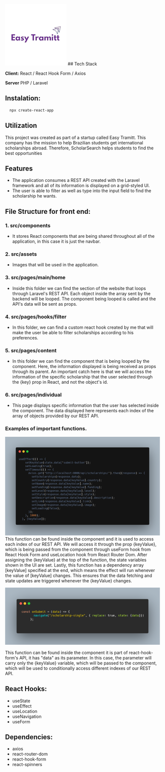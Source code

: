 <img src="./src/assets/logo.png" style="width: 200px">
## Tech Stack

**Client:** React / React Hook Form / Axios

**Server** PHP / Laravel
## Instalation:
```bash
  npx create-react-app
```

## Utilization
This project was created as part of a startup called Easy Tramitt. This company has the mission to help Brazilian students get international scholarships abroad. Therefore, ScholarSearch helps students to find the best opportunities


## Features
- The application consumes a REST API created with the Laravel framework and all of its information is displayed on a grid-styled UI.
- The user is able to filter as well as type into the input field to find the scholarship he wants.

## File Structure for front end:

### 1. src/components
- It stores React components that are being shared throughout all of the application, in this case it is just the navbar.




### 2. src/assets
- Images that will be used in the application.
 
### 3. src/pages/main/home
- Inside this folder we can find the section of the website that loops through Laravel's REST API. Each object inside the array sent by the backend will be looped. The component being looped is called <Content/> and the API's data will be sent as props.




### 4. src/pages/hooks/filter
- In this folder, we can find a custom react hook created by me that will make the user be able to filter scholarships according to his preferences.




### 5. src/pages/content
- In this folder we can find the component that is being looped by the <Home/> component. Here, the information displayed is being received as props through its parent. An important catch here is that we will access the information of the specific scholarship that the user selected through the {key} prop in React, and not the object's id.




### 6. src/pages/individual
- This page displays specific information that the user has selected inside the <Content/> component. The data displayed here represents each index of the array of objects provided by our REST API.




### Examples of important functions.
<img src="./src/assets/API-call.png" style="width: 600px">
This function can be found inside the <IndividualPages/> component and it is used to access each index of our REST API. We will access it through the prop {keyValue}, which is being passed from the <Content/> component through useForm hook from React Hook Form and useLocation hook from React Router Dom. After assigning the {keyValue} at the top of the function, the state variables shown in the UI are set. Lastly, this function has a dependency array [keyValue] specified at the end, which means the effect will run whenever the value of [keyValue] changes. This ensures that the data fetching and state updates are triggered whenever the {keyValue} changes.<br>

<img src="./src/assets/onSubmit.png" style="width: 700px"><br>

This function can be found inside the <Content/> component it is part of react-hook-form's API, it has "data" as its parameter. In this case, the parameter will carry only the {keyValue} variable, which will be passed to the <IndividualPages> component, which will be used to conditionally access different indexes of our REST API.


 ## React Hooks:
- useState
- useEffect
- useLocation
- useNavigation
- useForm




## Dependencies:
- axios
- react-router-dom
- react-hook-form
- react-spinners
